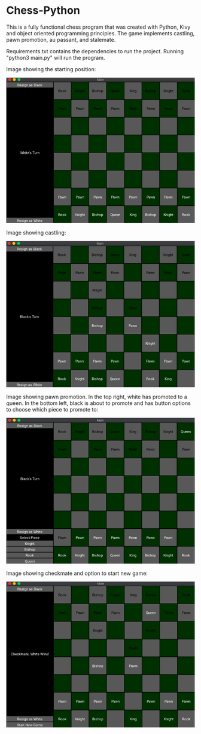 # Chess-Python

This is a fully functional chess program that was created with Python, Kivy and object oriented programming principles. The game implements castling, pawn promotion, au passant, and stalemate.

Requirements.txt contains the dependencies to run the project.
Running "python3 main.py" will run the program.

Image showing the starting position:

![StartBoard](Start_Board.png)

Image showing castling:

![Castling](Castling.png)

Image showing pawn promotion. In the top right, white has promoted to a queen. In the bottom left, black is about to promote and has button options to choose which piece to promote to:

![Promotion](Promotion.png)

Image showing checkmate and option to start new game:

![Checkmate](Checkmate.png)
